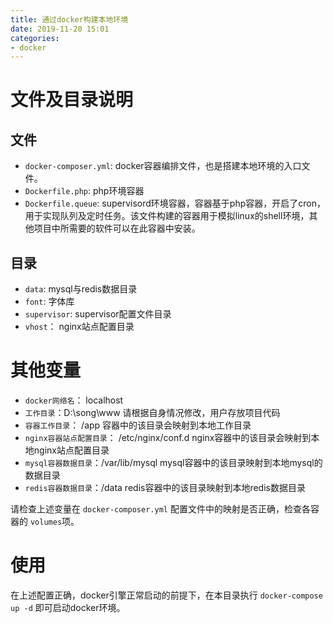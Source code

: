 ```yaml
---
title: 通过docker构建本地环境
date: 2019-11-20 15:01
categories:
- docker
---
```


# 文件及目录说明

## 文件
- `docker-composer.yml`: docker容器编排文件，也是搭建本地环境的入口文件。
- `Dockerfile.php`: php环境容器
- `Dockerfile.queue`: supervisord环境容器，容器基于php容器，开启了cron，用于实现队列及定时任务。该文件构建的容器用于模拟linux的shell环境，其他项目中所需要的软件可以在此容器中安装。

## 目录
- `data`: mysql与redis数据目录
- `font`: 字体库
- `supervisor`: supervisor配置文件目录
- `vhost`： nginx站点配置目录

# 其他变量
- `docker网络名`： localhost
- `工作目录`：D:\song\www 请根据自身情况修改，用户存放项目代码
- `容器工作目录`： /app 容器中的该目录会映射到本地工作目录
- `nginx容器站点配置目录`： /etc/nginx/conf.d nginx容器中的该目录会映射到本地nginx站点配置目录
- `mysql容器数据目录`：/var/lib/mysql mysql容器中的该目录映射到本地mysql的数据目录
- `redis容器数据目录`：/data redis容器中的该目录映射到本地redis数据目录

请检查上述变量在 `docker-composer.yml` 配置文件中的映射是否正确，检查各容器的 `volumes`项。

# 使用
在上述配置正确，docker引擎正常启动的前提下，在本目录执行 `docker-compose up -d` 即可启动docker环境。
